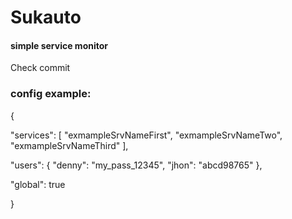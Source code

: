 # Sukauto
#### simple service monitor
Check commit
### config example:
{ 

"services": [
    "exmampleSrvNameFirst",
    "exmampleSrvNameTwo",
    "exmampleSrvNameThird"
  ],
  
  "users": {
    "denny": "my_pass_12345",
    "jhon": "abcd98765"
  },
  
  "global": true
  
}
